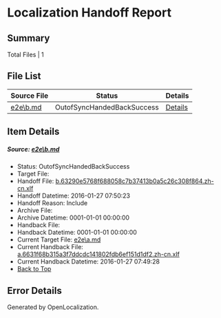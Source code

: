 # <a name='report-top'></a> Localization Handoff Report

## Summary
 Total Files | 1

## File List
 Source File | Status | Details 
 ----------- | ------ | ------- 
 [e2e\b.md](https://github.com/OpenLocalizationTest/oltest/blob/37731df6dfd75a746027d7e0029536cd08878a3b/e2e/b.md) | OutofSyncHandedBackSuccess | [Details](#73dd8d9a49304b45afdd3ab5c4665941d3ed11a82)

## Item Details
##### <a name='73dd8d9a49304b45afdd3ab5c4665941d3ed11a82'></a> Source: [e2e\b.md](https://github.com/OpenLocalizationTest/oltest/blob/37731df6dfd75a746027d7e0029536cd08878a3b/e2e/b.md)
* Status: OutofSyncHandedBackSuccess
* Target File: 
* Handoff File: [b.63290e5768f688058c7b37413b0a5c26c308f864.zh-cn.xlf](https://github.com/OpenLocalizationTestOrg/olhandoff/blob/273a361326d01a5fa35c78d86841863dbdb1d651/ol-handoff/OpenLocalizationTestOrg/oltest.zh-cn/tianzh/b.63290e5768f688058c7b37413b0a5c26c308f864.zh-cn.xlf)
* Handoff Datetime: 2016-01-27 07:50:23
* Handoff Reason: Include
* Archive File: 
* Archive Datetime: 0001-01-01 00:00:00
* Handback File: 
* Handback Datetime: 0001-01-01 00:00:00
* Current Target File: [e2e\a.md](https://github.com/OpenLocalizationTestOrg/oltest.zh-cn/blob/55293bf0fad742a0e147395bb3afabf64b63a421/e2e/a.md)
* Current Handback File: [a.6631f68b315a3f7ddcdc141802fdb6ef151d1df2.zh-cn.xlf](https://github.com/OpenLocalizationTestOrg/olhandback/blob/65ea3a31312b3dee3ca49377ef3f4f1b5c11c6a2/ol-handback/OpenLocalizationTestOrg/oltest.zh-cn/tianzh/a.6631f68b315a3f7ddcdc141802fdb6ef151d1df2.zh-cn.xlf)
* Current Handback Datetime: 2016-01-27 07:49:28
* [Back to Top](#report-top)


## Error Details

Generated by OpenLocalization.
